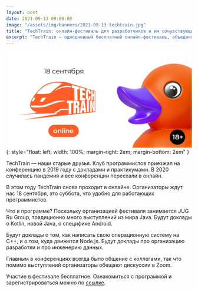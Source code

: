 ```yaml
---
layout: post
date: 2021-09-13 09:00:00
image: "/assets/img/banners/2021-09-13-techtrain.jpg"
title: "TechTrain: онлайн-фестиваль для разработчиков и им сочувствующих"
excerpt: "TechTrain — однодневный бесплатный онлайн-фестиваль, объединяющий всех, кто связан с индустрией разработки программного обеспечения. Мы собрали для вас доклады про различные технологические стеки и проблемы, с которыми сталкиваются в работе IT-специалисты."
---
```


![TechTrain](/assets/img/banners/2021-09-13-techtrain.jpg){: style="float: left; width: 100%; margin-right: 2em; margin-bottom: 2em" }

TechTrain — наши старые друзья. Клуб программистов приезжал на конференцию в 2019 году с докладами и практикумами. В 2020 случилась пандемия и все конференции переехали в онлайн.

В этом году TechTrain снова проходит в онлайне. Организаторы ждут нас 18 сентября, это суббота, что удобно для работающих программистов.

Что в программе? Поскольку организацией фестиваля занимается JUG Ru Group, традиционно много выступлений из мира Java. Будут доклады о Kotlin, новой Java, о специфике Android.

Будут доклады о том, как написать свою операционную систему на C++, и о том, куда движется Node.js. Будут доклады про организацию разработки и про инженерию данных.

Главным в конференциях всегда было общение с коллегами, так что помимо выступлений организаторы обещают дискуссии в Zoom.

Участие в фестивале бесплатное. Ознакомиться с программой и зарегистрироваться можно по [ссылке](https://bit.ly/3BWU29y).